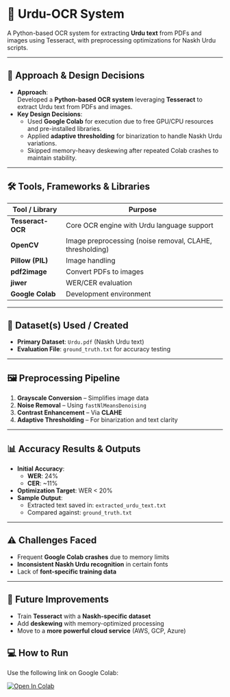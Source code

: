 # 📄 Urdu-OCR System

A Python-based OCR system for extracting **Urdu text** from PDFs and images using Tesseract, with preprocessing optimizations for Naskh Urdu scripts.

---

## 🚀 Approach & Design Decisions
- **Approach**:  
  Developed a **Python-based OCR system** leveraging **Tesseract** to extract Urdu text from PDFs and images.
- **Key Design Decisions**:  
  - Used **Google Colab** for execution due to free GPU/CPU resources and pre-installed libraries.
  - Applied **adaptive thresholding** for binarization to handle Naskh Urdu variations.
  - Skipped memory-heavy deskewing after repeated Colab crashes to maintain stability.

---

## 🛠️ Tools, Frameworks & Libraries

| Tool / Library | Purpose |
|----------------|---------|
| **Tesseract-OCR** | Core OCR engine with Urdu language support |
| **OpenCV** | Image preprocessing (noise removal, CLAHE, thresholding) |
| **Pillow (PIL)** | Image handling |
| **pdf2image** | Convert PDFs to images |
| **jiwer** | WER/CER evaluation |
| **Google Colab** | Development environment |

---

## 📂 Dataset(s) Used / Created
- **Primary Dataset**: `Urdu.pdf` (Naskh Urdu text)
- **Evaluation File**: `ground_truth.txt` for accuracy testing

---

## 🖼️ Preprocessing Pipeline
1. **Grayscale Conversion** – Simplifies image data  
2. **Noise Removal** – Using `fastNlMeansDenoising`  
3. **Contrast Enhancement** – Via **CLAHE**  
4. **Adaptive Thresholding** – For binarization and text clarity  

---

## 📊 Accuracy Results & Outputs
- **Initial Accuracy**:  
  - **WER**: 24%  
  - **CER**: ~11%  
- **Optimization Target**: WER < 20%  
- **Sample Output**:  
  - Extracted text saved in: `extracted_urdu_text.txt`  
  - Compared against: `ground_truth.txt`

---

## ⚠️ Challenges Faced
- Frequent **Google Colab crashes** due to memory limits  
- **Inconsistent Naskh Urdu recognition** in certain fonts  
- Lack of **font-specific training data**

---

## 🔮 Future Improvements
- Train **Tesseract** with a **Naskh-specific dataset**
- Add **deskewing** with memory-optimized processing
- Move to a **more powerful cloud service** (AWS, GCP, Azure)

## 💻 How to Run 

Use the following link on Google Colab:

[![Open In Colab](https://colab.research.google.com/assets/colab-badge.svg)](https://colab.research.google.com/drive/139f37bmckO--ScJUB_W5q0iIsVuscLXQ?usp=sharing)
